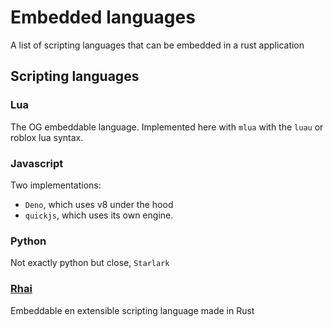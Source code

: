 # Embedded languages

A list of scripting languages that can be embedded in a rust application

## Scripting languages

### Lua

The OG embeddable language. Implemented here with `mlua` with the `luau` or
roblox lua syntax.

### Javascript

Two implementations:

- `Deno`, which uses v8 under the hood
- `quickjs`, which uses its own engine.

### Python

Not exactly python but close, `Starlark`

### [Rhai](https://github.com/rhaiscript/rhai)

Embeddable en extensible scripting language made in Rust
